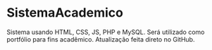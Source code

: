 # SistemaAcademico
Sistema usando HTML, CSS, JS, PHP e MySQL. Será utilizado como portfólio para fins acadêmico.
Atualização feita direto no GitHub.
